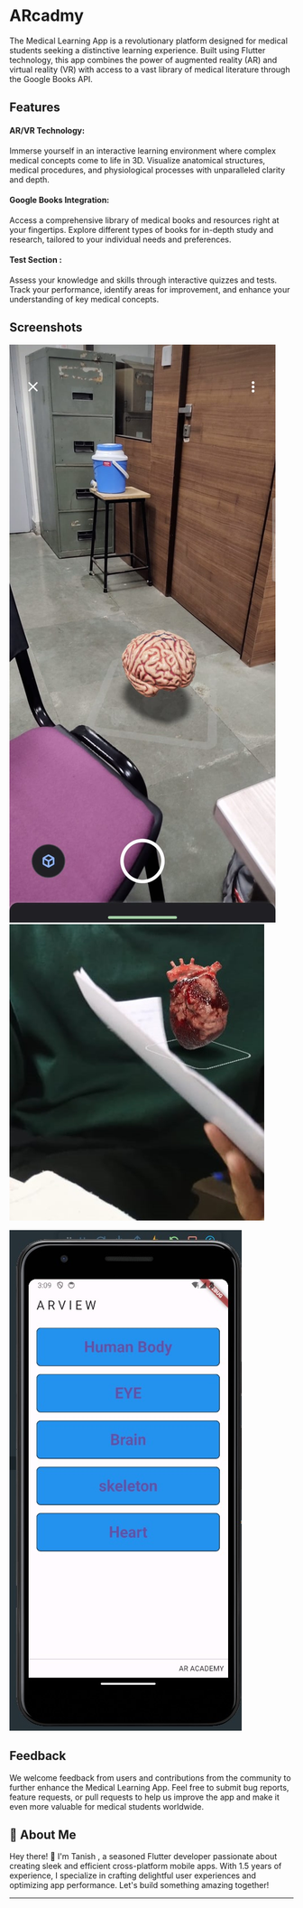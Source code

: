 

# ARcadmy

The Medical Learning App is a revolutionary platform designed for medical students seeking a distinctive learning experience. Built using Flutter technology, this app combines the power of augmented reality (AR) and virtual reality (VR) with access to a vast library of medical literature through the Google Books API.


## Features

 #### AR/VR Technology:
Immerse yourself in an interactive learning environment where complex medical concepts come to life in 3D. Visualize anatomical structures, medical procedures, and physiological processes with unparalleled clarity and depth.
#### Google Books Integration:
Access a comprehensive library of medical books and resources right at your fingertips. Explore different types of books for in-depth study and research, tailored to your individual needs and preferences.
#### Test Section :
Assess your knowledge and skills through interactive quizzes and tests. Track your performance, identify areas for improvement, and enhance your understanding of key medical concepts.



## Screenshots

![App Screenshot](https://github.com/tanishq507/ARacdamy/blob/main/brain.jpeg)
![](https://github.com/tanishq507/ARacdamy/blob/main/heart.jpeg)

![](https://github.com/tanishq507/ARacdamy/blob/main/view.jpeg)
## Feedback

We welcome feedback from users and contributions from the community to further enhance the Medical Learning App. Feel free to submit bug reports, feature requests, or pull requests to help us improve the app and make it even more valuable for medical students worldwide.

## 🚀 About Me
Hey there! 👋 I'm Tanish , a seasoned Flutter developer passionate about creating sleek and efficient cross-platform mobile apps. With 1.5 years of experience, I specialize in crafting delightful user experiences and optimizing app performance. Let's build something amazing together!

---

